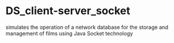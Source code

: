 # DS_client-server_socket
simulates the operation of a network database for the storage and management of films using Java Socket technology
